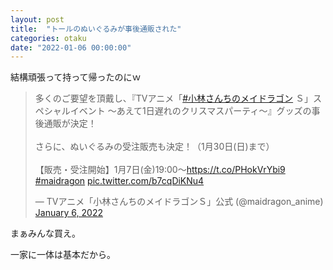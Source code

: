 ```yaml
---
layout: post
title:  "トールのぬいぐるみが事後通販された"
categories: otaku
date: "2022-01-06 00:00:00"
---
```


結構頑張って持って帰ったのにｗ

<blockquote class="twitter-tweet tw-align-center"><p lang="ja" dir="ltr">多くのご要望を頂戴し、『TVアニメ「<a href="https://twitter.com/hashtag/%E5%B0%8F%E6%9E%97%E3%81%95%E3%82%93%E3%81%A1%E3%81%AE%E3%83%A1%E3%82%A4%E3%83%89%E3%83%A9%E3%82%B4%E3%83%B3?src=hash&amp;ref_src=twsrc%5Etfw">#小林さんちのメイドラゴン</a> Ｓ」スペシャルイベント ～あえて1日遅れのクリスマスパーティ～』グッズの事後通販が決定！ <br><br>さらに、ぬいぐるみの受注販売も決定！（1月30日(日)まで）<br><br>【販売・受注開始】1月7日(金)19:00〜<a href="https://t.co/PHokVrYbi9">https://t.co/PHokVrYbi9</a> <a href="https://twitter.com/hashtag/maidragon?src=hash&amp;ref_src=twsrc%5Etfw">#maidragon</a> <a href="https://t.co/b7cqDiKNu4">pic.twitter.com/b7cqDiKNu4</a></p>&mdash; TVアニメ「小林さんちのメイドラゴンＳ」公式 (@maidragon_anime) <a href="https://twitter.com/maidragon_anime/status/1479029981736960001?ref_src=twsrc%5Etfw">January 6, 2022</a></blockquote> <script async src="https://platform.twitter.com/widgets.js" charset="utf-8"></script>

まぁみんな買え。

一家に一体は基本だから。

